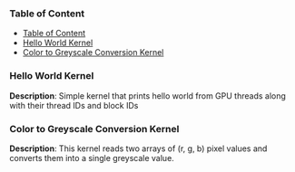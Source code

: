 ### Table of Content

- [Table of Content](#table-of-content)
- [Hello World Kernel](#hello-world-kernel)
- [Color to Greyscale Conversion Kernel](#color-to-greyscale-conversion-kernel)

### <a name="hello-world-kernel"></a>Hello World Kernel

**Description**: Simple kernel that prints hello world from GPU threads along with their thread IDs and block IDs

### <a name="color-to-greyscale-conversion-kernel"></a>Color to Greyscale Conversion Kernel

**Description**: This kernel reads two arrays of (r, g, b) pixel values and converts them into a single greyscale value.
